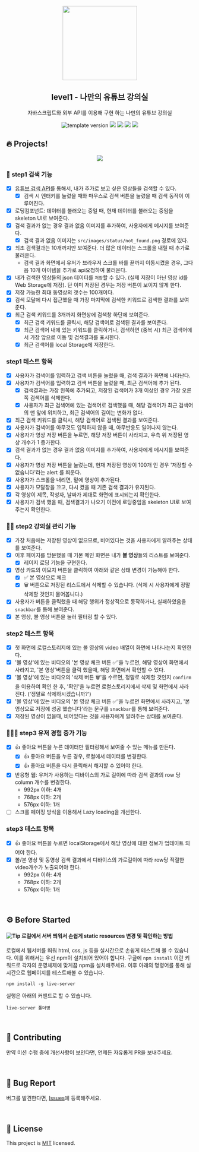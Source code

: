 <p align="middle" >
  <img width="200px;" src="./src/images/readme/laptop_with_youtube_logo.png"/>
</p>
<h2 align="middle">level1 - 나만의 유튜브 강의실</h2>
<p align="middle">자바스크립트와 외부 API를 이용해 구현 하는 나만의 유튜브 강의실</p>
<p align="middle">
  <img src="https://img.shields.io/badge/version-1.0.0-blue?style=flat-square" alt="template version"/>
  <img src="https://img.shields.io/badge/language-html-red.svg?style=flat-square"/>
  <img src="https://img.shields.io/badge/language-css-blue.svg?style=flat-square"/>
  <img src="https://img.shields.io/badge/language-js-yellow.svg?style=flat-square"/>
  <a href="https://github.com/daybrush/moveable/blob/master/LICENSE" target="_blank">
    <img src="https://img.shields.io/github/license/daybrush/moveable.svg?style=flat-square&label=license&color=08CE5D"/>
  </a>
</p>

## 🔥 Projects!

<p align="middle">
  <img src="./src/images/readme/youtube_classroom_preview.png">
</p>

### 🎯 step1 검색 기능

- [x] [유튜브 검색 API](https://developers.google.com/youtube/v3/getting-started?hl=ko)를 통해서, 내가 추가로 보고 싶은 영상들을 검색할 수 있다.
  - [x] 검색 시 엔터키를 눌렀을 때와 마우스로 검색 버튼을 눌렀을 때 검색 동작이 이루어진다.
- [x] 로딩컴포넌트: 데이터를 불러오는 중일 때, 현재 데이터를 불러오는 중임을 skeleton UI로 보여준다.
- [x] 검색 결과가 없는 경우 결과 없음 이미지를 추가하여, 사용자에게 메시지를 보여준다.
  - [x] 검색 결과 없음 이미지는 `src/images/status/not_found.png` 경로에 있다.
- [x] 최초 검색결과는 10개까지만 보여준다. 더 많은 데이터는 스크롤을 내릴 때 추가로 불러온다.
  - 검색 결과 화면에서 유저가 브라우저 스크롤 바를 끝까지 이동시켰을 경우, 그다음 10개 아이템을 추가로 api요청하여 불러온다.
- [x] 내가 검색한 영상들의 json 데이터를 `저장`할 수 있다. (실제 저장이 아닌 영상 id를 Web Storage에 저장). 단 이미 저장된 경우는 저장 버튼이 보이지 않게 한다.
- [x] 저장 가능한 최대 동영상의 갯수는 100개이다.
- [x] 검색 모달에 다시 접근했을 때 가장 마지막에 검색한 키워드로 검색한 결과를 보여준다.
- [x] 최근 검색 키워드를 3개까지 화면상에 검색창 하단에 보여준다.
  - [x] 최근 검색 키워드를 클릭시, 해당 검색어로 검색된 결과를 보여준다.
  - [x] 최근 검색어 내에 있는 키워드를 클릭하거나, 검색하면 (중복 시) 최근 검색어에서 가장 앞으로 이동 및 검색결과를 표시한다.
  - [x] 최근 검색어를 local Storage에 저장한다.

### step1 테스트 항목

- [x] 사용자가 검색어를 입력하고 검색 버튼을 눌렀을 때, 검색 결과가 화면에 나타난다.
- [x] 사용자가 검색어를 입력하고 검색 버튼을 눌렀을 때, 최근 검색어에 추가 된다.
  - [x] 검색결과는 가장 왼쪽에 추가되고, 저장된 검색어가 3개 이상인 경우 가장 오른쪽 검색어를 삭제한다.
  - [x] 사용자가 최근 검색어에 있는 검색어로 검색했을 때, 해당 검색어가 최근 검색어의 맨 앞에 위치하고, 최근 검색어의 길이는 변화가 없다.
- [x] 최근 검색 키워드를 클릭시, 해당 검색어로 검색된 결과를 보여준다.
- [x] 사용자가 검색어를 아무것도 입력하지 않을 때, 아무반응도 일어나지 않는다.
- [x] 사용자가 영상 저장 버튼을 누르면, 해당 저장 버튼이 사라지고, 우측 위 저장된 영상 개수가 1 증가한다.
- [x] 검색 결과가 없는 경우 결과 없음 이미지를 추가하여, 사용자에게 메시지를 보여준다.
- [x] 사용자가 영상 저장 버튼을 눌렀는데, 현재 저장된 영상이 100개 인 경우 '저장할 수 없습니다'라는 alert 를 띄운다.
- [x] 사용자가 스크롤을 내리면, 밑에 영상이 추가된다.
- [x] 사용자가 모달창을 끄고, 다시 켰을 때 기존 검색 결과가 유지된다.
- [x] 각 영상이 제목, 작성자, 날짜가 제대로 화면에 표시되는지 확인한다.
- [x] 사용자가 검색 했을 때, 검색결과가 나오기 이전에 로딩중임을 skeleton UI로 보여주는지 확인한다.

### 🎯🎯 step2 강의실 관리 기능

- [x] 가장 처음에는 저장된 영상이 없으므로, 비어있다는 것을 사용자에게 알려주는 상태를 보여준다.
- [x] 이후 페이지를 방문했을 때 기본 메인 화면은 내가 **볼 영상**들의 리스트를 보여준다.
  - [x] 레이지 로딩 기능을 구현한다.
- [x] 영상 카드의 이모지 버튼을 클릭하여 아래와 같은 상태 변경이 가능해야 한다.
  - [x] ✅ 본 영상으로 체크
  - [x] 🗑️ 버튼으로 저장된 리스트에서 삭제할 수 있습니다. (삭제 시 사용자에게 정말 삭제할 것인지 물어봅니다.)
- [x] 사용자가 버튼을 클릭했을 때 해당 행위가 정상적으로 동작하거나, 실패하였음을 `snackbar`를 통해 보여준다.
- [x] 본 영상, 볼 영상 버튼을 눌러 필터링 할 수 있다.

### step2 테스트 항목

- [x] 첫 화면에 로컬스토리지에 있는 볼 영상의 video 배열이 화면에 나타나는지 확인한다.
- [x] '볼 영상'에 있는 비디오의 '본 영상 체크 버튼 ✅'을 누르면, 해당 영상이 화면에서 사라지고, '본 영상'버튼을 클릭 했을때, 해당 화면에서 확인할 수 있다.
- [x] '볼 영상'에 있는 비디오의 '삭제 버튼 🗑️'을 수르면, 정말로 삭제할 것인지 `confirm` 을 이용하여 확인 한 후, '확인'을 누르면 로컬스토리지에서 삭제 및 화면에서 사라진다. ('정말로 삭제하시겠습니까?')
- [x] '볼 영상'에 있는 비디오의 '본 영상 체크 버튼 ✅'을 누르면 화면에서 사라지고, '본영상으로 저장에 성공 했습니다'라는 문구를 `snackbar`를 통해 보여준다.
- [x] 저장된 영상이 없을때, 비어있다는 것을 사용자에게 알려주는 상태를 보여준다.

### 🎯🎯🎯 step3 유저 경험 증가 기능

- [x] 👍 좋아요 버튼을 누른 데이터만 필터링해서 보여줄 수 있는 메뉴를 만든다.
  - [x] 👍 좋아요 버튼을 누른 경우, 로컬에서 데이터를 변경한다.
  - [x] 👍 좋아요 버튼을 다시 클릭해서 해지할 수 있어야 한다.
- [x] 반응형 웹: 유저가 사용하는 디바이스의 가로 길이에 따라 검색 결과의 row 당 column 개수를 변경한다.
  - 992px 이하: 4개
  - 768px 이하: 2개
  - 576px 이하: 1개
- [ ] 스크롤 페이징 방식을 이용해서 Lazy loading을 개선한다.

### step3 테스트 항목

- [x] 👍 좋아요 버튼을 누르면 localStorage에서 해당 영상에 대한 정보가 업데이트 되어야 한다.
- [x] 볼/본 영상 및 동영상 검색 결과에서 디바이스의 가로길이에 따라 row당 적절한 video개수가 노출되어야 한다.
  - 992px 이하: 4개
  - 768px 이하: 2개
  - 576px 이하: 1개

<br>

## ⚙️ Before Started

#### <img alt="Tip" src="https://img.shields.io/static/v1.svg?label=&message=Tip&style=flat-square&color=673ab8"> 로컬에서 서버 띄워서 손쉽게 static resources 변경 및 확인하는 방법

로컬에서 웹서버를 띄워 html, css, js 등을 실시간으로 손쉽게 테스트해 볼 수 있습니다. 이를 위해서는 우선 npm이 설치되어 있어야 합니다. 구글에 `npm install` 이란 키워드로 각자의 운영체제에 맞게끔 npm을 설치해주세요. 이후 아래의 명령어를 통해 실시간으로 웹페이지를 테스트해볼 수 있습니다.

```
npm install -g live-server
```

실행은 아래의 커맨드로 할 수 있습니다.

```
live-server 폴더명
```

<br>

## 👏 Contributing

만약 미션 수행 중에 개선사항이 보인다면, 언제든 자유롭게 PR을 보내주세요.

<br>

## 🐞 Bug Report

버그를 발견한다면, [Issues](https://github.com/woowacourse/javascript-youtube-classroom/issues)에 등록해주세요.

<br>

## 📝 License

This project is [MIT](https://github.com/woowacourse/javascript-youtube-classroom/blob/main/LICENSE) licensed.
